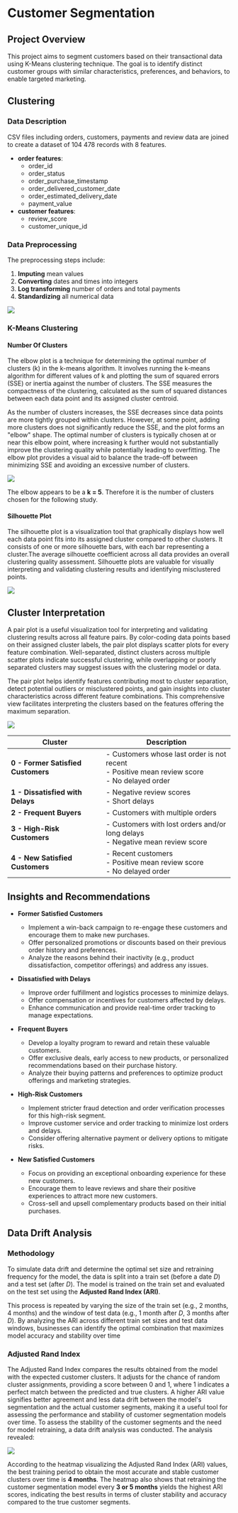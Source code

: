 # Customer Segmentation

## Project Overview

This project aims to segment customers based on their transactional data using K-Means clustering technique. The goal is to identify distinct customer groups with similar characteristics, preferences, and behaviors, to enable targeted marketing.


## Clustering

### Data Description

CSV files including orders, customers, payments and review data are joined to create a dataset of 104 478 records with 8 features.

* **order features**:
  * order_id
  * order_status
  * order_purchase_timestamp
  * order_delivered_customer_date
  * order_estimated_delivery_date
  * payment_value
* **customer features**:
  * review_score
  * customer_unique_id

### Data Preprocessing

 The preprocessing steps include:
1. **Imputing** mean values
2. **Converting** dates and times into integers
3. **Log transforming** number of orders and total payments
4. **Standardizing** all numerical data

![](img/preprocessed_data.png)

### K-Means Clustering

#### Number Of Clusters

The elbow plot is a technique for determining the optimal number of clusters (k) in the k-means algorithm. It involves running the k-means algorithm for different values of k and plotting the sum of squared errors (SSE) or inertia against the number of clusters. The SSE measures the compactness of the clustering, calculated as the sum of squared distances between each data point and its assigned cluster centroid.

As the number of clusters increases, the SSE decreases since data points are more tightly grouped within clusters. However, at some point, adding more clusters does not significantly reduce the SSE, and the plot forms an "elbow" shape. The optimal number of clusters is typically chosen at or near this elbow point, where increasing k further would not substantially improve the clustering quality while potentially leading to overfitting. The elbow plot provides a visual aid to balance the trade-off between minimizing SSE and avoiding an excessive number of clusters.

![](img/elbow_plot.png)

The elbow appears to be a **k = 5**. Therefore it is the number of clusters chosen for the following study. 

#### Silhouette Plot

The silhouette plot is a visualization tool that graphically displays how well each data point fits into its assigned cluster compared to other clusters. It consists of one or more silhouette bars, with each bar representing a cluster.The average silhouette coefficient across all data provides an overall clustering quality assessment. Silhouette plots are valuable for visually interpreting and validating clustering results and identifying misclustered points.

![](img/silhouette_plots.png)

## Cluster Interpretation

A pair plot is a useful visualization tool for interpreting and validating clustering results across all feature pairs. By color-coding data points based on their assigned cluster labels, the pair plot displays scatter plots for every feature combination. Well-separated, distinct clusters across multiple scatter plots indicate successful clustering, while overlapping or poorly separated clusters may suggest issues with the clustering model or data.

The pair plot helps identify features contributing most to cluster separation, detect potential outliers or misclustered points, and gain insights into cluster characteristics across different feature combinations. This comprehensive view facilitates interpreting the clusters based on the features offering the maximum separation.

![](img/pairplot.png)

| Cluster | Description |
| --- | --- |
| **0 - Former Satisfied Customers** | - Customers whose last order is not recent<br>- Positive mean review score<br>- No delayed order |
| **1 - Dissatisfied with Delays** | - Negative review scores<br>- Short delays |
| **2 - Frequent Buyers** | - Customers with multiple orders |
| **3 - High-Risk Customers** | - Customers with lost orders and/or long delays<br>- Negative mean review score |
| **4 - New Satisfied Customers** | - Recent customers<br>- Positive mean review score<br>- No delayed order |

## Insights and Recommendations

* **Former Satisfied Customers**

  * Implement a win-back campaign to re-engage these customers and encourage them to make new purchases.
  * Offer personalized promotions or discounts based on their previous order history and preferences.
  * Analyze the reasons behind their inactivity (e.g., product dissatisfaction, competitor offerings) and address any issues.

* **Dissatisfied with Delays**

  * Improve order fulfillment and logistics processes to minimize delays.
  * Offer compensation or incentives for customers affected by delays.
  * Enhance communication and provide real-time order tracking to manage expectations.

* **Frequent Buyers**

  * Develop a loyalty program to reward and retain these valuable customers.
  * Offer exclusive deals, early access to new products, or personalized recommendations based on their purchase history.
  * Analyze their buying patterns and preferences to optimize product offerings and marketing strategies.

* **High-Risk Customers**

  * Implement stricter fraud detection and order verification processes for this high-risk segment.
  * Improve customer service and order tracking to minimize lost orders and delays.
  * Consider offering alternative payment or delivery options to mitigate risks.

* **New Satisfied Customers**

  * Focus on providing an exceptional onboarding experience for these new customers.
  * Encourage them to leave reviews and share their positive experiences to attract more new customers.
  * Cross-sell and upsell complementary products based on their initial purchases.

## Data Drift Analysis

### Methodology

To simulate data drift and determine the optimal set size and retraining frequency for the model, the data is split into a train set (before a date *D*) and a test set (after *D*). The model is trained on the train set and evaluated on the test set using the **Adjusted Rand Index (ARI)**.

This process is repeated by varying the size of the train set (e.g., 2 months, 4 months) and the window of test data (e.g., 1 month after *D*, 3 months after *D*). By analyzing the ARI across different train set sizes and test data windows, businesses can identify the optimal combination that maximizes model accuracy and stability over time


### Adjusted Rand Index

The Adjusted Rand Index compares the results obtained from the model with the expected customer clusters. It adjusts for the chance of random cluster assignments, providing a score between 0 and 1, where 1 indicates a perfect match between the predicted and true clusters. A higher ARI value signifies better agreement and less data drift between the model's segmentation and the actual customer segments, making it a useful tool for assessing the performance and stability of customer segmentation models over time.
To assess the stability of the customer segments and the need for model retraining, a data drift analysis was conducted. The analysis revealed:

![](img/ari.png)

According to the heatmap visualizing the Adjusted Rand Index (ARI) values, the best training period to obtain the most accurate and stable customer clusters over time is **4 months**.  The heatmap also shows that retraining the customer segmentation model every **3 or 5 months** yields the highest ARI scores, indicating the best results in terms of cluster stability and accuracy compared to the true customer segments.
